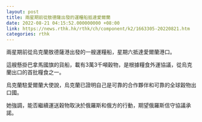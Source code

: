 ```yaml
---
layout: post
title: 兩星期前從敖德薩出發的運糧船抵達愛爾蘭
date: 2022-08-21 04:15:52.000000000 +08:00
link: https://news.rthk.hk/rthk/ch/component/k2/1663305-20220821.htm
categories: rthk
---
```


兩星期前從烏克蘭敖德薩港出發的一艘運糧船，星期六抵達愛爾蘭港口。

這艘懸掛巴拿馬國旗的貨船，載有3萬3千噸穀物，是根據糧食外運協議，從烏克蘭出口的首批糧食之一。

烏克蘭駐愛爾蘭大使說，烏克蘭已證明自己是可靠的合作夥伴和可靠的全球穀物出口國。

她強調，能否繼續運送穀物取決於俄羅斯和俄方的行動，期望俄羅斯信守協議承諾。

